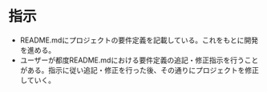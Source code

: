 # 指示
- README.mdにプロジェクトの要件定義を記載している。これをもとに開発を進める。
- ユーザーが都度README.mdにおける要件定義の追記・修正指示を行うことがある。指示に従い追記・修正を行った後、その通りにプロジェクトを修正していく。